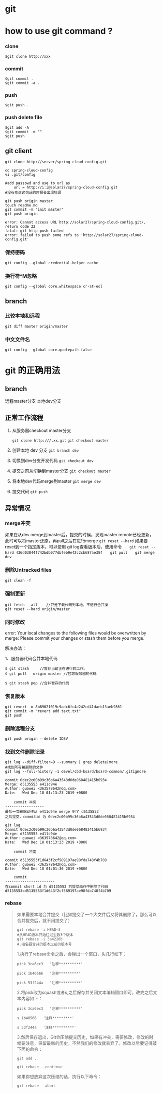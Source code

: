 git
==================
# how to use git command ? 

### clone
```
$git clone http://xxx
```
### commit
```
$git commit .
$git commit -a .
```
### push
```
$git push .
```
### push delete file
```
$git add -A
$git commit -m ""
$git push
```

## git client

```
git clone http://server/spring-cloud-config.git

cd spring-cloud-config
vi .git/config

#add passowd and use to url as 
	url = http://i:i@solar27/spring-cloud-config.git
#没有修改这句话的时候会出现错误

git push origin master
touch readme.md
git commit -m "init master"
git push origin

error: Cannot access URL http://solar27/spring-cloud-config.git/, return code 22
fatal: git-http-push failed
error: failed to push some refs to 'http://solar27/spring-cloud-config.git'
```
### 保持密码
`git config --global credential.helper cache`

### 换行符^M忽略
`git config --global core.whitespace cr-at-eol`
## branch
### 比较本地和远程
`git diff master origin/master`

### 中文文件名
`git config --global core.quotepath false`

# git 的正确用法
## branch
远程master分支
本地dev分支
## 正常工作流程
1. 从服务器checkout master分支
	
	`git clone http:///.xx.git`
	`git checkout master`
	
2. 创建本地 dev 分支
    `git branch dev`

3. 切换到dev分支开发代码
    `git checkout dev`

4. 提交之前从切换到master分支
    `git checkout master`

5. 将本地dev代码merge到master
    `git merge dev`

6. 提交代码
    `git push`
## 异常情况
### merge冲突
如果在从dev merge到master后，提交的时候，发现master remote已经更新，此时可以将master还原，再pull之后在进行merge
`git reset --hard`
	如果要reset到一个指定版本，可以使用 git log查看版本后，使用命令
`	git reset --hard 436d03844f742bdb077dbfeb9e42c2cb687ae384`
`	git pull`
`	git merge dev`

### 删除Untracked files
	git clean -f
### 强制更新
	git fetch --all    //只是下载代码到本地，不进行合并操
	git reset --hard origin/master

### 同时修改
error: Your local changes to the following files would be overwritten by merge:
Please commit your changes or stash them before you merge.


解决办法：

1、服务器代码合并本地代码
```
$ git stash     //暂存当前正在进行的工作。
$ git pull   origin master //拉取服务器的代码

$ git stash pop //合并暂存的代码
```

### 恢复版本

```
git revert -n 8b89621019c9adc6fc4d242cd41daeb13aeb9861
git commit -m "revert add text.txt" 
git push
```

### 删除远程分支

```
git push origin --delete IDEV
```



### 找到文件删除记录

```
git log --diff-filter=D --summary | grep delete|more
#找到所有被删除的文件
git log --full-history -1 devel/cbd-board/board-common/.gitignore
```

```
commit 0dec2c00b99c36b6a43543d0de068482415b6934
Merge: d5135553 e411c94e
Author: guowei <363578642@qq.com>
Date:   Wed Dec 18 01:13:23 2019 +0800

    commit 冲突
------------------
最后一次删除动作从 e411c94e merge 到了 d5135553
之后提交，commitid 为 0dec2c00b99c36b6a43543d0de068482415b6934
```

```
git log
commit 0dec2c00b99c36b6a43543d0de068482415b6934
Merge: d5135553 e411c94e
Author: guowei <363578642@qq.com>
Date:   Wed Dec 18 01:13:23 2019 +0800

    commit 冲突

commit d5135553f1d643f2cf589197ae98fda740f4b709
Author: guowei <363578642@qq.com>
Date:   Wed Dec 18 01:01:36 2019 +0800

    commit
-----------------------
在commit short id 为 d5135553 的提交动作中删除了代码
d5135553=d5135553f1d643f2cf589197ae98fda740f4b709
```

### rebase

> 如果需要本地合并提交（比如提交了一个大文件后又将其删除了，那么可以合并提交后，就不用提交了）
>
> ```
> git rebase -i HEAD~3
> #从HEAD版本开始往过去数3个版本
> git rebase -i 3a4226b
> #.指名要合并的版本之前的版本号
> 
> ```
>
> 1.执行了rebase命令之后，会弹出一个窗口，头几行如下：
>
> ```
> pick 3ca6ec3   '注释**********'
> 
> pick 1b40566   '注释*********'
> 
> pick 53f244a   '注释**********'
> ```
>
> 2.将pick改为squash或者s,之后保存并关闭文本编辑窗口即可。改完之后文本内容如下：
>
> ```
> pick 3ca6ec3   '注释**********'
> 
> s 1b40566   '注释*********'
> 
> s 53f244a   '注释**********'
> ```
>
> 3.然后保存退出，Git会压缩提交历史，如果有冲突，需要修改，修改的时候要注意，保留最新的历史，不然我们的修改就丢弃了。修改以后要记得敲下面的命令：
>
> ```
> git add .  
> 
> git rebase --continue  
> ```
>
> 如果你想放弃这次压缩的话，执行以下命令：
>
> ```
> git rebase --abort  
> ```